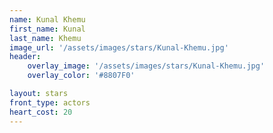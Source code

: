 ```yaml
---
name: Kunal Khemu
first_name: Kunal 
last_name: Khemu
image_url: '/assets/images/stars/Kunal-Khemu.jpg'
header:
    overlay_image: '/assets/images/stars/Kunal-Khemu.jpg'
    overlay_color: '#8807F0'

layout: stars
front_type: actors
heart_cost: 20
---
```

